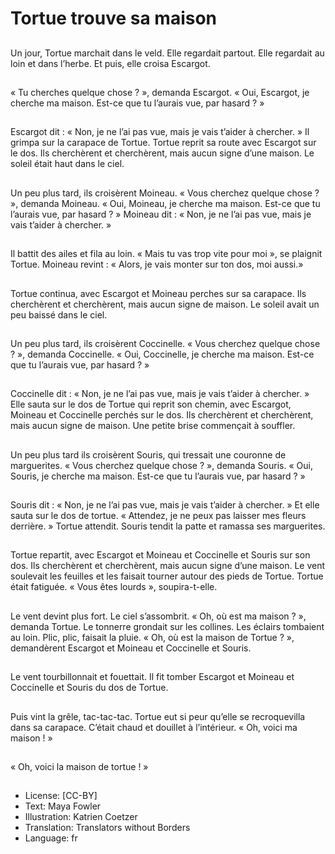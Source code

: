 # Tortue trouve sa maison

##
Un jour, Tortue marchait dans le veld. Elle regardait partout. Elle regardait au loin
et dans l’herbe. Et puis, elle croisa Escargot.

##
« Tu cherches quelque chose ? », demanda Escargot.
« Oui, Escargot, je cherche ma maison. Est-ce que tu
l’aurais vue,
par hasard ? »

##
Escargot dit : « Non, je ne l’ai pas vue, mais je vais t’aider à chercher. » Il grimpa
sur la carapace de Tortue. Tortue reprit sa route avec Escargot sur le dos. Ils
cherchèrent et cherchèrent, mais aucun signe d’une maison. Le soleil était haut
dans le ciel.

##
Un peu plus tard, ils croisèrent
Moineau. « Vous cherchez
quelque chose ? », demanda
Moineau. « Oui, Moineau, je
cherche ma maison. Est-ce que
tu l’aurais vue, par hasard ? »
Moineau dit : « Non, je ne l’ai
pas vue, mais je vais t’aider à
chercher. »

##
Il battit des ailes et fila au loin.
« Mais tu vas trop vite pour moi
», se plaignit Tortue. Moineau
revint : « Alors, je vais monter
sur ton dos, moi aussi.»

##
Tortue continua, avec Escargot
et Moineau perches sur sa
carapace. Ils cherchèrent et
cherchèrent, mais aucun signe
de maison. Le soleil avait un
peu baissé dans le ciel.

##
Un peu plus tard, ils croisèrent Coccinelle. « Vous cherchez quelque chose ? »,
demanda Coccinelle. « Oui, Coccinelle, je cherche ma maison. Est-ce que tu
l’aurais vue, par hasard ? »

##
Coccinelle dit : « Non, je ne l’ai
pas vue, mais je vais t’aider à
chercher. »
Elle sauta sur le dos de Tortue
qui reprit son chemin,
avec Escargot, Moineau et
Coccinelle perchés sur le
dos.
Ils cherchèrent et cherchèrent,
mais aucun signe de
maison. Une petite brise
commençait à souffler.

##
Un peu plus tard ils croisèrent Souris, qui tressait une couronne de marguerites.
« Vous cherchez quelque chose ? », demanda Souris. « Oui, Souris, je cherche ma
maison. Est-ce que tu l’aurais vue, par hasard ? »

##
Souris dit : « Non, je ne l’ai pas
vue, mais je vais t’aider à
chercher. »
Et elle sauta sur le dos de
tortue. « Attendez, je ne peux
pas laisser mes fleurs derrière.
» Tortue attendit. Souris tendit
la patte et ramassa ses
marguerites.

##
Tortue repartit, avec Escargot et
Moineau et
Coccinelle et Souris sur son dos.
Ils cherchèrent et cherchèrent,
mais aucun signe d’une maison.
Le vent soulevait les feuilles et
les faisait tourner autour des
pieds de Tortue.
Tortue était fatiguée. « Vous
êtes lourds », soupira-t-elle.

##
Le vent devint plus fort. Le ciel
s’assombrit.
« Oh, où est ma maison ? »,
demanda Tortue.
Le tonnerre grondait sur les
collines. Les éclairs tombaient
au loin. Plic, plic, faisait la pluie.
« Oh, où est la maison de Tortue
? », demandèrent Escargot et
Moineau et Coccinelle et Souris.

##
Le vent tourbillonnait et fouettait. Il
fit tomber Escargot et Moineau et Coccinelle et Souris du dos de Tortue.

##
Puis vint la grêle, tac-tac-tac. Tortue eut si peur qu’elle se recroquevilla dans sa
carapace. C’était chaud et douillet à l’intérieur.
« Oh, voici ma maison ! »

##
« Oh, voici la maison de tortue !
»

##
* License: [CC-BY]
* Text: Maya Fowler
* Illustration: Katrien Coetzer
* Translation: Translators without Borders
* Language: fr
